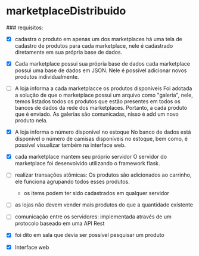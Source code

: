 # marketplaceDistribuido

\### requisitos:

- [x] cadastra o produto em apenas um dos marketplaces
 há uma tela de cadastro de produtos para cada marketplace, nele é cadastrado diretamente em sua própria base de dados.
 
- [x] Cada marketplace possui sua própria base de dados 
 cada marketplace possui uma base de dados em JSON. Nele é possível adicionar novos produtos individualmente.

- [ ] A loja informa a cada marketplacce os produtos disponíveis 
Foi adotada a solução de que o marketplace possui um arquivo como "galeria", nele, temos listados todos os produtos que estão presentes em todos os bancos de dados da rede 
  dos marketplaces. Portanto, a cada produto que é enviado. As galerias são comunicadas, nisso é add um novo produto nela.

- [x] A loja informa o número disponível no estoque
  No banco de dados está disponível o número de camisas disponíveis no estoque, bem como, é possível visualizar também na interface web.

- [x] cada marketplace mantem seu próprio servidor
  O servidor do marketplace foi desenvolvido utilizando o framework flask. 
  
- [ ] realizar transações atômicas:
  Os produtos são adicionados ao carrinho, ele funciona agrupando todos esses produtos. 
  - os items podem ter sido cadastrados em qualquer servidor

- [ ] as lojas não devem vender mais produtos do que a quantidade existente

- [ ] comunicação entre os servidores: implementada através de um protocolo baseado em uma API Rest

- [x] foi dito em sala que devia ser possível pesquisar um produto

- [x] Interface web
